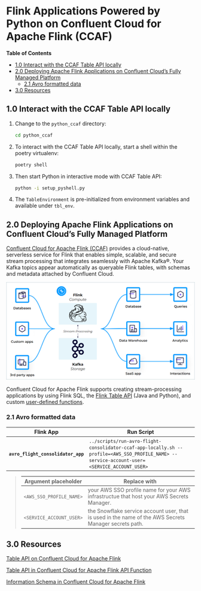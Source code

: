 # Flink Applications Powered by Python on Confluent Cloud for Apache Flink (CCAF)

**Table of Contents**

<!-- toc -->
+ [1.0 Interact with the CCAF Table API locally](#10-interact-with-the-ccaf-table-api-locally)
+ [2.0 Deploying Apache Flink Applications on Confluent Cloud’s Fully Managed Platform](#20-deploying-apache-flink-applications-on-confluent-clouds-fully-managed-platform)
  * [2.1 Avro formatted data](#21-avro-formatted-data)
+ [3.0 Resources](#30-resources)
<!-- tocstop -->


## 1.0 Interact with the CCAF Table API locally

1. Change to the `python_ccaf` directory:

    ```bash
    cd python_ccaf
    ```

2. To interact with the CCAF Table API locally, start a shell within the poetry virtualenv:

    ```bash
    poetry shell
    ```

3. Then start Python in interactive mode with CCAF Table API:

    ```bash
    python -i setup_pyshell.py
    ```

4. The `TableEnvironment` is pre-initialized from environment variables and available under `tbl_env`.

## 2.0 Deploying Apache Flink Applications on Confluent Cloud’s Fully Managed Platform
[Confluent Cloud for Apache Flink (CCAF)](https://docs.confluent.io/cloud/current/flink/overview.html) provides a cloud-native, serverless service for Flink that enables simple, scalable, and secure stream processing that integrates seamlessly with Apache Kafka®. Your Kafka topics appear automatically as queryable Flink tables, with schemas and metadata attached by Confluent Cloud.

![flink-kafka-ecosystem](../.blog/images/flink-kafka-ecosystem.png)

Confluent Cloud for Apache Flink supports creating stream-processing applications by using Flink SQL, the [Flink Table API](https://docs.confluent.io/cloud/current/flink/reference/table-api.html#flink-table-api) (Java and Python), and custom [user-defined functions](https://docs.confluent.io/cloud/current/flink/concepts/user-defined-functions.html#flink-sql-udfs).

### 2.1 Avro formatted data
Flink App|Run Script
-|-
**`avro_flight_consolidator_app`**|`../scripts/run-avro-flight-consolidator-ccaf-app-locally.sh --profile=<AWS_SSO_PROFILE_NAME> --service-account-user=<SERVICE_ACCOUNT_USER>`

> Argument placeholder|Replace with
> -|-
> `<AWS_SSO_PROFILE_NAME>`|your AWS SSO profile name for your AWS infrastructue that host your AWS Secrets Manager.
> `<SERVICE_ACCOUNT_USER>`|the Snowflake service account user, that is used in the name of the AWS Secrets Manager secrets path.

## 3.0 Resources
[Table API on Confluent Cloud for Apache Flink](https://docs.confluent.io/cloud/current/flink/reference/table-api.html#table-api-on-af-long)

[Table API in Confluent Cloud for Apache Flink API Function](https://docs.confluent.io/cloud/current/flink/reference/functions/table-api-functions.html#flink-table-api-functions)

[Information Schema in Confluent Cloud for Apache Flink](https://docs.confluent.io/cloud/current/flink/reference/flink-sql-information-schema.html)
